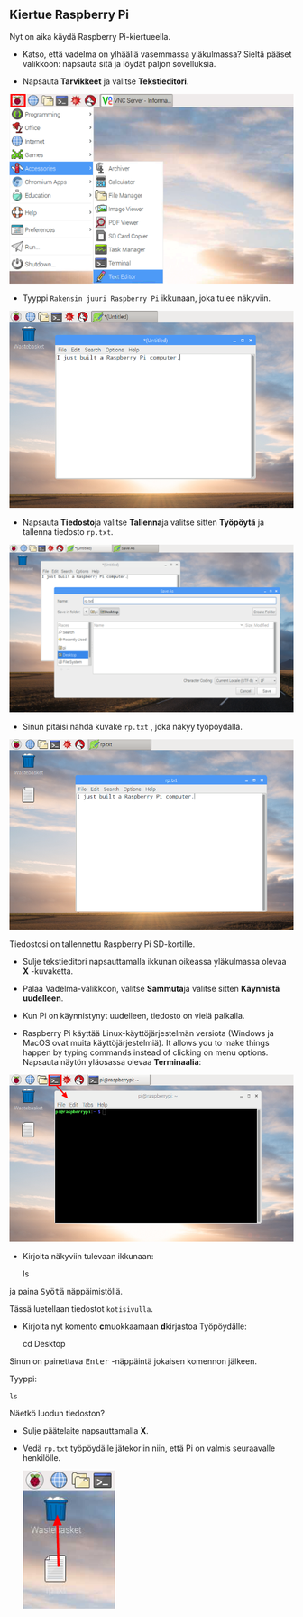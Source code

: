 ## Kiertue Raspberry Pi

Nyt on aika käydä Raspberry Pi-kiertueella.

+ Katso, että vadelma on ylhäällä vasemmassa yläkulmassa? Sieltä pääset valikkoon: napsauta sitä ja löydät paljon sovelluksia.

+ Napsauta **Tarvikkeet** ja valitse **Tekstieditori**.

![kuvakaappaus](images/pi-accessories.png)

+ Tyyppi `Rakensin juuri Raspberry Pi` ikkunaan, joka tulee näkyviin.

![kuvakaappaus](images/pi-text-editor.png)

+ Napsauta **Tiedosto**ja valitse **Tallenna**ja valitse sitten **Työpöytä** ja tallenna tiedosto `rp.txt`.

![kuvakaappaus](images/pi-save.png)

+ Sinun pitäisi nähdä kuvake `rp.txt` , joka näkyy työpöydällä.

![kuvakaappaus](images/pi-saved.png)

Tiedostosi on tallennettu Raspberry Pi SD-kortille.

+ Sulje tekstieditori napsauttamalla ikkunan oikeassa yläkulmassa olevaa **X** -kuvaketta.

+ Palaa Vadelma-valikkoon, valitse **Sammuta**ja valitse sitten **Käynnistä uudelleen**.

+ Kun Pi on käynnistynyt uudelleen, tiedosto on vielä paikalla.

+ Raspberry Pi käyttää Linux-käyttöjärjestelmän versiota (Windows ja MacOS ovat muita käyttöjärjestelmiä). It allows you to make things happen by typing commands instead of clicking on menu options. Napsauta näytön yläosassa olevaa **Terminaalia**:

![kuvakaappaus](images/pi-command-prompt.png)

+ Kirjoita näkyviin tulevaan ikkunaan:

    ls
    

ja paina <kbd>Syötä</kbd> näppäimistöllä.

Tässä luetellaan tiedostot `kotisivulla`.

+ Kirjoita nyt komento **c**muokkaamaan **d**kirjastoa Työpöydälle:

    cd Desktop
    

Sinun on painettava <kbd>Enter</kbd> -näppäintä jokaisen komennon jälkeen.

Tyyppi:

    ls
    

Näetkö luodun tiedoston?

+ Sulje päätelaite napsauttamalla **X**.

+ Vedä `rp.txt` työpöydälle jätekoriin niin, että Pi on valmis seuraavalle henkilölle.
    
    ![kuvakaappaus](images/pi-waste.png)